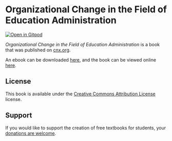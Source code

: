 # Organizational Change in the Field of Education Administration

[![Open in Gitpod](https://gitpod.io/button/open-in-gitpod.svg)](https://gitpod.io/from-referrer/)

_Organizational Change in the Field of Education Administration_ is a book that was published on [cnx.org](https://cnx.org/).

An ebook can be downloaded [here](https://github.com/cnx-user-books/cnxbook-organizational-change-in-the-field-of-education-administration/releases/latest), and the book can be viewed online [here](https://github.com/cnx-user-books/cnxbook-organizational-change-in-the-field-of-education-administration/releases/latest).

## License
This book is available under the [Creative Commons Attribution License](./LICENSE) license.

## Support
If you would like to support the creation of free textbooks for students, your [donations are welcome](https://riceconnect.rice.edu/donation/support-openstax-banner).
